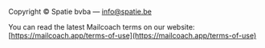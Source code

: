 Copyright © Spatie bvba — <info@spatie.be>

You can read the latest Mailcoach terms on our website: [https://mailcoach.app/terms-of-use](https://mailcoach.app/terms-of-use)
